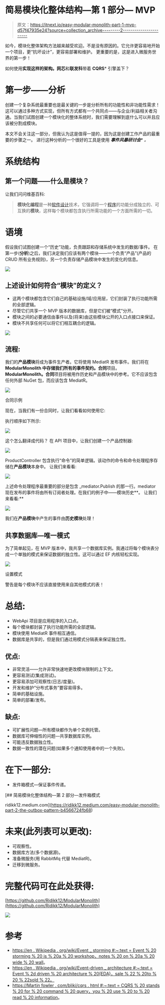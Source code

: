 # 简易模块化整体结构—第 1 部分— MVP

> 原文：<https://itnext.io/easy-modular-monolith-part-1-mvp-d57f47935e24?source=collection_archive---------2----------------------->

如今，模块化整体架构方法越来越受欢迎。不是没有原因的。它允许更容易地开始一个项目，更“抗坏设计”，更容易部署和维护。
更重要的是，这是进入微服务世界的第一步！

如何使用**实现这样的架构。网芯**和**联发科**带着 **CQRS*** 引擎盖下？

# 第一步——分析

创建一个复杂系统最重要也是最关键的一步是分析所有的功能性和非功能性需求！这可以通过多种方式实现，但所有方式都有一个共同点——与企业/利益相关者沟通。当我们试图创建一个模块化的整体系统时，我们需要理解到底什么可以并且应该被分割成模块。

本文不会关注这一部分，但我认为这是值得一提的，因为这是创建工作产品的最重要的步骤之一。
进行这种分析的一个很好的工具是使用 ***事件风暴研讨会**** *。*

# 系统结构

## 第一个问题——什么是模块？

让我们问问维基百科:

> **模块化编程**是一种[软件设计](https://en.wikipedia.org/wiki/Software_design)技术，它强调将一个[程序](https://en.wikipedia.org/wiki/Computer_program)的功能分成独立的、可互换的**模块**，这样每个模块都包含执行所需功能的一个方面所需的一切。

# 语境

假设我们试图创建一个“历史”功能，负责跟踪和存储系统中发生的数据/事件。
在第一步(**分析**)之后，我们决定我们应该有两个模块——一个负责“产品”(产品的 CRUD 所有业务规则)，另一个负责存储产品模块中发生的变化的信息。

![](img/8e2727027576bb46a4b07a0e50ad3046.png)

## 上述设计如何符合“模块”的定义？

*   这两个模块都包含它们自己的基础设施/域/应用层，它们封装了执行功能所需的全部逻辑。
*   尽管它们共享一个 MVP 版本的数据库，但是它们被“模式”分开。
*   模块之间的必要通信由事件以及(将来)由这些模块公开的入口点接口来保证。
*   模块不共享任何可以将它们相互耦合的逻辑。

![](img/c1ab7e73bdbb8374ad8432e7b3a4ff78.png)

## 流程:

我们的**产品模块**将成为事件生产者。它将使用 MediatR 发布事件。我们将在 **ModularMonolith 中存储我们所有的事件契约。合同**项目。
**ModularMonolith。合同**项目将被用作历史和产品模块中的参考。它不应该包含任何外部 NuGet 包，而应该包含 MediatR。

![](img/78d580da73b8971e9daade9b46a3ad0d.png)

合同示例

现在，当我们有一份合同时，让我们看看如何使用它:

执行顺序如下所示:

![](img/612f761d7959c02be1222253594fdb56.png)

这个怎么翻译成代码？
在 API 项目中，让我们创建一个产品控制器:

![](img/01261745bc07a3133d0704a041e4e71f.png)

ProductController 包含执行“命令”的简单逻辑。该动作的命令和命令处理程序存储在**产品模块**本身中。
让我们来看看:

![](img/858ccc659e95bb2bf05fb089f83a2a3a.png)

上述命令处理程序最重要的部分是包含 _mediator.Publish 的那一行。mediator 现在发布的事件将由所有订阅者处理。在我们的例子中——模块历史**。
让我们来看看:**

![](img/b4d9c34413e61ae1671aa6070b1aee89.png)

我们在**产品模块**中产生的事件由**历史模块**处理！

## 共享数据库—唯一模式

为了简单起见，在 MVP 版本中，我共享一个数据库实例。我通过将每个模块表分成一个单独的模式来保证数据的独立性。这可以通过 EF 内核轻松实现。

![](img/31487e672c51d1258f91c6eac8c2e40c.png)

设置模式

警告是每个模块不应该直接使用来自其他模式的表！

# 总结:

*   WebApi 项目是应用程序的入口点。
*   每个模块都封装了执行功能所需的全部逻辑。
*   模块使用 MediatR 事件相互通信。
*   数据库是共享的，但是我们通过用模式分隔表来保证独立性。

## **优点:**

*   非常灵活——允许非常快速地更改模块限制的上下文。
*   更容易测试(集成测试)。
*   更容易添加可观察性(日志/度量)。
*   开发和维护“分布式事务”要容易得多。
*   简单的基础设施。
*   简单的部署/发布。

## 缺点:

*   可扩展性问题—所有模块都作为单个实例托管。
*   数据库可伸缩性的问题—共享数据库实例。
*   可能违反数据独立性。
*   数据一致性的潜在问题(如果多个通知使用者中的一个失败)。

# 在下一部分:

*   发件箱模式—保证事件传递。

[](https://ridikk12.medium.com/easy-modular-monolith-part-2-the-outbox-pattern-b4566724fb68) [## 简易模块化整体结构—第 2 部分—发件箱模式

ridikk12.medium.com](https://ridikk12.medium.com/easy-modular-monolith-part-2-the-outbox-pattern-b4566724fb68) 

# **未来(此列表可以更改):**

*   可观察性。
*   数据库方法(多个数据源)。
*   准备微服务(用 RabbitMq 代替 MediatR)。
*   迁移到微服务。

# 完整代码可在此处获得:

[https://github.com/Ridikk12/ModularMonolith](https://github.com/Ridikk12/ModularMonolith)

![](img/80b2e5d3e1a36067ad385a62f454af7a.png)

# 参考

*   [https://en . Wikipedia . org/wiki/Event _ storming #:~:text = Event % 20 storming % 20 is % 20a % 20 workshop，notes % 20 on % 20a % 20 wide % 20 wall](https://en.wikipedia.org/wiki/Event_storming#:~:text=Event%20storming%20is%20a%20workshop,notes%20on%20a%20wide%20wall)。
*   [https://en . Wikipedia . org/wiki/Event-driven _ architecture #:~:text = Event % 2d driven % 20 architecture % 20(EDA)，sale % 22 % 20to % 20 % 22sold % 22。](https://en.wikipedia.org/wiki/Event-driven_architecture#:~:text=Event%2Ddriven%20architecture%20(EDA),sale%22%20to%20%22sold%22.)
*   [https://Martin fowler . com/bliki/cqrs . html #:~:text = CQRS % 20 stands % 20 for % 20 command % 20 query，you % 20 use % 20 to % 20 read % 20 information](https://martinfowler.com/bliki/CQRS.html#:~:text=CQRS%20stands%20for%20Command%20Query,you%20use%20to%20read%20information)。